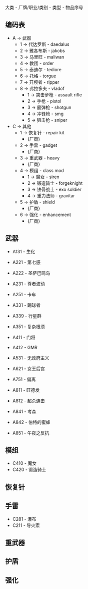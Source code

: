 
大类 - 厂牌/职业/类别 - 类型 - 物品序号

## 编码表

- A → 武器
  - 1 → 代达罗斯 - daedalus
  - 2 → 雅各布斯 - jakobs
  - 3 → 马里旺 - maliwan
  - 4 → 教团 - order
  - 5 → 泰迪尔 - tediore
  - 6 → 托格 - torgue
  - 7 → 开颅者 - ripper
  - 8 → 弗拉多夫 - vladof
    - 1 → 突击步枪 - assault rifle
    - 2 → 手枪 - pistol
    - 3 → 霰弹枪 - shotgun
    - 4 → 冲锋枪 - smg
    - 5 → 狙击枪 - sniper
- C → 其他
  - 1 → 恢复针 - repair kit
    - {厂商}
  - 2 → 手雷 - gadget
    - {厂商}
  - 3 → 重武器 - heavy
    - {厂商}
  - 4 → 模组 - class mod
    - 1 → 魔女 - siren
    - 2 → 锻造骑士 - forgeknight
    - 3 → 铁骨战士 - exo soldier
    - 4 → 重力法师 - gravitar
  - 5 → 护盾 - shield
    - {厂商}
  - 6 → 强化 - enhancement
    - {厂商}

## 武器

- A131 - 生化

- A221 - 第七感
- A222 - 圣萨巴鸣鸟
- A231 - 尊者波动
- A251 - 卡车

- A331 - 踢球者
- A339 - 行星群
- A351 - 复杂根须

- A411 - 门将
- A412 - GMR

- A531 - 无政府主义

- A621 - 女王后宫

- A751 - 偏离

- A811 - 旺德发
- A812 - 超杀连击
- A841 - 考森
- A842 - 伯特的蜜蜂
- A851 - 午夜之反抗

## 模组

- C410 - 魔女
- C420 - 锻造骑士

## 恢复针

## 手雷

- C281 - 瀑布
- C211 - 导火索

## 重武器

## 护盾

## 强化